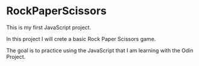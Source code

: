 # RockPaperScissors

This is my first JavaScript project. 

In this project I will crete a basic Rock Paper Scissors game.

The goal is to practice using the JavaScript that I am learning with the Odin Project.

